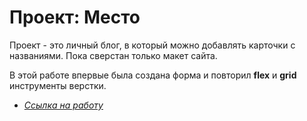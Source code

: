 # Проект: Место  
  
Проект - это личный блог, в который можно добавлять карточки с названиями. Пока сверстан только макет сайта.  
  
В этой работе впервые была создана форма и повторил **__flex__** и **__grid__** инструменты верстки.  
  
* [*Ссылка на работу*](https://chapion777.github.io/mesto-project/index.html)  
